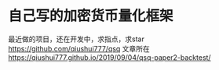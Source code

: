# 自己写的加密货币量化框架

最近做的项目，还在开发中，求指点，求star
https://github.com/qiushui777/qsq
文章所在
https://qiushui777.github.io/2019/09/04/qsq-paper2-backtest/